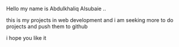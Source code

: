 Hello my name is Abdulkhaliq Alsubaie ..

this is my projects in web development and i am seeking more to do projects and push them to github 

i hope you like it 
